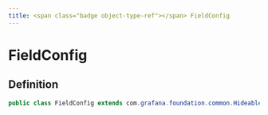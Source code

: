 ```yaml
---
title: <span class="badge object-type-ref"></span> FieldConfig
---
```

# <span class="badge object-type-ref"></span> FieldConfig

## Definition

```java
public class FieldConfig extends com.grafana.foundation.common.HideableFieldConfig {}
```
